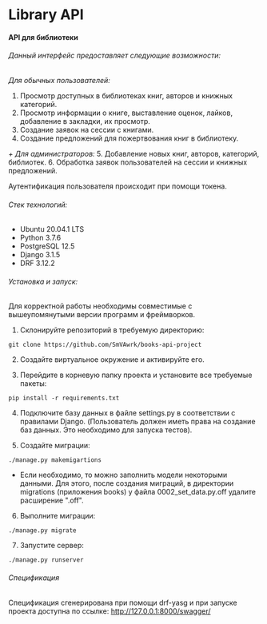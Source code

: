 # Library API

#### API для библиотеки

###### Данный интерфейс предоставляет следующие возможности:

_Для обычных пользователей:_
1. Просмотр доступных в библиотеках книг, авторов и книжных категорий.
2. Просмотр информации о книге, выставление оценок, лайков, добавление в закладки, их просмотр.
3. Создание заявок на сессии с книгами.
4. Создание предложений для пожертвования книг в библиотеку.

_+ Для администраторов:_
5. Добавление новых книг, авторов, категорий, библиотек.
6. Обработка заявок пользователей на сессии и книжных предложений.

Аутентификация пользователя происходит при помощи токена.

###### Стек технологий:
+ Ubuntu 20.04.1 LTS
+ Python 3.7.6
+ PostgreSQL 12.5
+ Django 3.1.5
+ DRF 3.12.2

###### Установка и запуск:
Для корректной работы необходимы совместимые с вышеупомянутыми версии программ и фреймворков. 

1. Склонируйте репозиторий в требуемую директорию:

`git clone https://github.com/SmVAwrk/books-api-project`

2. Создайте виртуальное окружение и активируйте его.

3. Перейдите в корневую папку проекта и установите все требуемые пакеты:

`pip install -r requirements.txt`

4. Подключите базу данных в файле settings.py в соответствии с правилами Django. (Пользователь должен иметь права на создание баз данных. 
   Это необходимо для запуска тестов).

5. Создайте миграции:

`./manage.py makemigartions`

+ Если необходимо, то можно заполнить модели некоторыми данными. Для этого, после создания миграций, 
  в директории migrations (приложения books) у файла 0002_set_data.py.off удалите расширение ".off".

6. Выполните миграции:

`./manage.py migrate`

7. Запустите сервер:

`./manage.py runserver`

###### Спецификация
Спецификация сгенерирована при помощи drf-yasg и при запуске проекта доступна по ссылке:
http://127.0.0.1:8000/swagger/
